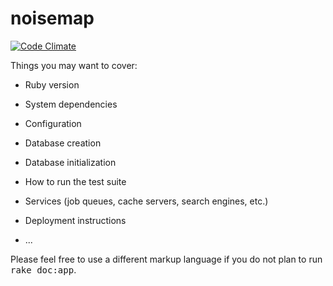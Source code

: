 noisemap
========

[![Code Climate](https://codeclimate.com/github/lukaselmer/noisemap.png)](https://codeclimate.com/github/lukaselmer/noisemap)



Things you may want to cover:

* Ruby version

* System dependencies

* Configuration

* Database creation

* Database initialization

* How to run the test suite

* Services (job queues, cache servers, search engines, etc.)

* Deployment instructions

* ...


Please feel free to use a different markup language if you do not plan to run
<tt>rake doc:app</tt>.
